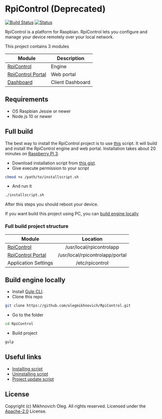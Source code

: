 # RpiControl (Deprecated)
[![Build Status](https://travis-ci.com/olegmikhnovich/RpiControl.svg?branch=master)](https://travis-ci.com/olegmikhnovich/RpiControl)
[![Status](https://img.shields.io/badge/status-deprecated-red.svg)](https://github.com/olegmikhnovich/RpiControl#old-versions)

RpiControl is a platform for Raspbian. RpiControl lets you configure and manage your device remotely over your local network.

This project contains 3 modules

| Module        | Description     |
| ------------- |-----------------|
| [RpiControl](https://github.com/olegmikhnovich/RpiControl) | Engine |
| [RpiControl Portal](https://github.com/olegmikhnovich/RpiControlPortal)      | Web portal |
| [Dashboard](https://github.com/olegmikhnovich/RpiControlDashboard) | Client Dashboard |

## Requirements
* OS Raspbian Jessie or newer
* Node.js 10 or newer

## Full build
The best way to install the RpiControl project is to use [this](https://gist.github.com/olegmikhnovich/c73fa0e91fbaa15d15997fc901db895b) script.
It will build and install the RpiControl engine and web portal.
Installation takes about 20 minutes on [Raspberry PI 3](https://www.raspberrypi.org/products/raspberry-pi-3-model-b/).

* Download installation script from [this gist](https://gist.github.com/olegmikhnovich/c73fa0e91fbaa15d15997fc901db895b).
* Give execute permission to your script
```sh
chmod +x /path/to/installscript.sh
```
* And run it
```sh
./installscript.sh
```
After this steps you should reboot your device.

If you want build this project using PC, you can [build engine locally](https://github.com/olegmikhnovich/RpiControl#build-engine-locally)

### Full build project structure

| Module        | Location      |
| ------------- |:-------------:|
| [RpiControl](https://github.com/olegmikhnovich/RpiControl)      | /usr/local/rpicontrolapp |
| [RpiControl Portal](https://github.com/olegmikhnovich/RpiControlPortal)      | /usr/local/rpicontrolapp/portal      |
| Application Settings | /etc/rpicontrol      |

## Build engine locally
* Install [Gulp CLI](https://gulpjs.com/).
* Clone this repo
```sh
git clone https://github.com/olegmikhnovich/RpiControl.git
```
* Go to the folder
```sh
cd RpiControl
```
* Build project
```sh
gulp
```

## Useful links
* [Installing script](https://gist.github.com/olegmikhnovich/c73fa0e91fbaa15d15997fc901db895b)
* [Uninstalling script](https://gist.github.com/olegmikhnovich/a51544fb61ef9b3c6589376668d6d009)
* [Project update script](https://gist.github.com/olegmikhnovich/84d8d0b4d31352c819de95ed343b4bfd)

## License
Copyright (c) Mikhnovich Oleg. All rights reserved.
Licensed under the [Apache-2.0](LICENSE) License.
